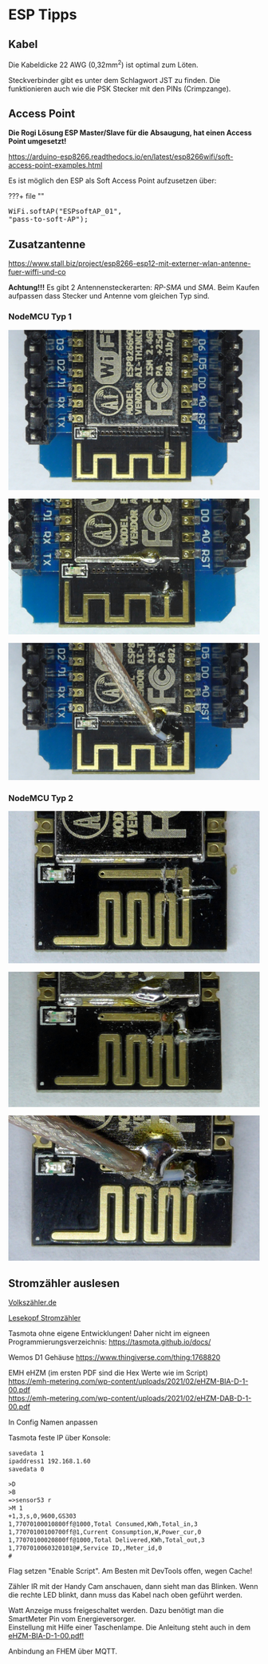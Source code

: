 # ESP Tipps

## Kabel

Die Kabeldicke 22 AWG (0,32mm<sup>2</sup>) ist optimal zum Löten.

Steckverbinder gibt es unter dem Schlagwort JST zu finden. Die funktionieren auch wie die PSK Stecker mit den PINs (Crimpzange).

## Access Point

**Die Rogi Lösung ESP Master/Slave für die Absaugung, hat einen Access Point umgesetzt!**

<a href="https://arduino-esp8266.readthedocs.io/en/latest/esp8266wifi/soft-access-point-examples.html" target="_blank">https://arduino-esp8266.readthedocs.io/en/latest/esp8266wifi/soft-access-point-examples.html</a>

Es ist möglich den ESP als Soft Access Point aufzusetzen über:

???+ file ""
    <pre>WiFi.softAP("ESPsoftAP_01", "pass-to-soft-AP");</pre>

## Zusatzantenne

<a href="https://www.stall.biz/project/esp8266-esp12-mit-externer-wlan-antenne-fuer-wiffi-und-co" target="_blank">https://www.stall.biz/project/esp8266-esp12-mit-externer-wlan-antenne-fuer-wiffi-und-co</a>

__Achtung!!!__ Es gibt 2 Antennensteckerarten: _RP-SMA_ und _SMA_. Beim Kaufen aufpassen dass Stecker und Antenne vom gleichen Typ sind.

### NodeMCU Typ 1

![NodeMCU Wifi Typ 1](img/wifi_antenne_typ1_1.jpg)

![NodeMCU Wifi Typ 1](img/wifi_antenne_typ1_2.jpg)

![NodeMCU Wifi Typ 1](img/wifi_antenne_typ1_3.jpg)

### NodeMCU Typ 2

![NodeMCU Wifi Typ 2](img/wifi_antenne_typ2_1.jpg)

![NodeMCU Wifi Typ 2](img/wifi_antenne_typ2_2.jpg)

![NodeMCU Wifi Typ 2](img/wifi_antenne_typ2_3.jpg)

## Stromzähler auslesen

<a href="https://Volkszähler.de" target="_blank">Volkszähler.de</a>

<a href="https://haus-automatisierung.com/hardware/2021/09/25/infrarot-lesekopf-stromzaehler.html" target="_blank">Lesekopf Stromzähler</a>

Tasmota ohne eigene Entwicklungen! Daher nicht im eigneen Programmierungsverzeichnis: <a href="https://tasmota.github.io/docs/" target="_blank">https://tasmota.github.io/docs/</a>    

Wemos D1 Gehäuse https://www.thingiverse.com/thing:1768820

EMH eHZM (im ersten PDF sind die Hex Werte wie im Script)  
<a href="../../attachments/eHZM-BIA-D-1-00.pdf" target="_blank">https://emh-metering.com/wp-content/uploads/2021/02/eHZM-BIA-D-1-00.pdf</a>  
<a href="https://emh-metering.com/wp-content/uploads/2021/02/eHZM-DAB-D-1-00.pdf" target="_blank">https://emh-metering.com/wp-content/uploads/2021/02/eHZM-DAB-D-1-00.pdf</a>    

In Config Namen anpassen

Tasmota feste IP über Konsole:
```
savedata 1
ipaddress1 192.168.1.60
savedata 0
```

```
>D
>B
=>sensor53 r
>M 1
+1,3,s,0,9600,GS303
1,77070100010800ff@1000,Total Consumed,KWh,Total_in,3
1,77070100100700ff@1,Current Consumption,W,Power_cur,0
1,77070100020800ff@1000,Total Delivered,KWh,Total_out,3
1,7707010060320101@#,Service ID,,Meter_id,0
#
```

Flag setzen "Enable Script". Am Besten mit DevTools offen, wegen Cache!

Zähler IR mit der Handy Cam anschauen, dann sieht man das Blinken.
Wenn die rechte LED blinkt, dann muss das Kabel nach oben geführt werden.

Watt Anzeige muss freigeschaltet werden. Dazu benötigt man die SmartMeter Pin vom Energieversorger.  
Einstellung mit Hilfe einer Taschenlampe.
Die Anleitung steht auch in dem <a href="../../attachments/eHZM-BIA-D-1-00.pdf" target="_blank">eHZM-BIA-D-1-00.pdf!</a>

Anbindung an FHEM über MQTT.
